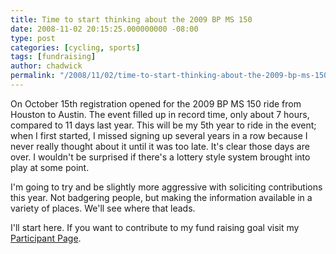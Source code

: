 ```yaml
---
title: Time to start thinking about the 2009 BP MS 150
date: 2008-11-02 20:15:25.000000000 -08:00
type: post
categories: [cycling, sports]
tags: [fundraising]
author: chadwick
permalink: "/2008/11/02/time-to-start-thinking-about-the-2009-bp-ms-150/"
---
```

On October 15th registration opened for the 2009 BP MS 150 ride from Houston
to Austin. The event filled up in record time, only about 7 hours, compared to
11 days last year. This will be my 5th year to ride in the event; when I first
started, I missed signing up several years in a row because I never really
thought about it until it was too late. It's clear those days are over. I
wouldn't be surprised if there's a lottery style system brought into play at
some point.

I'm going to try and be slightly more aggressive with soliciting contributions
this year. Not badgering people, but making the information available in a
variety of places. We'll see where that leads.

I'll start here. If you want to contribute to my fund raising goal visit my
[Participant Page](http://main.nationalmssociety.org/goto/Chad.Gibbons "my MS
150 participant page").

